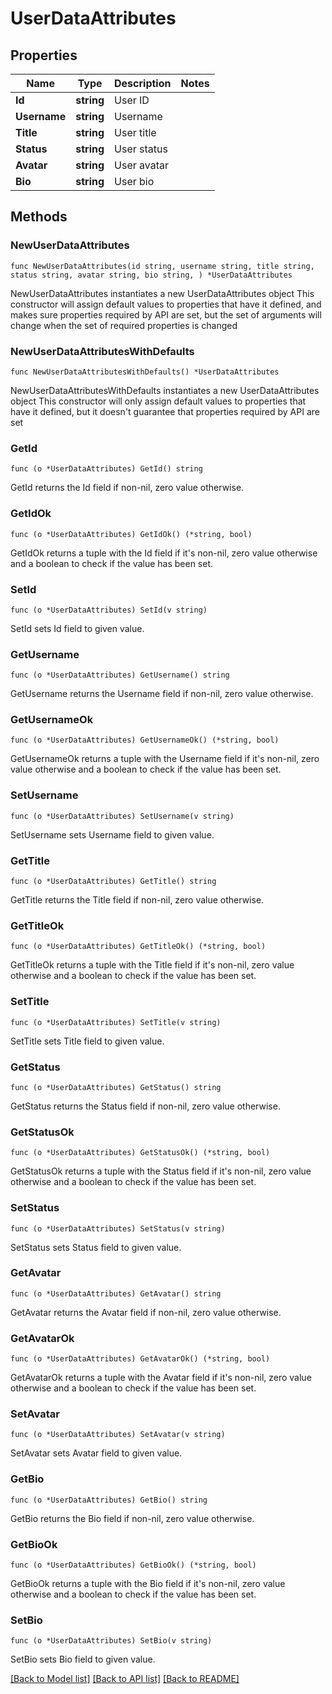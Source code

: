 # UserDataAttributes

## Properties

Name | Type | Description | Notes
------------ | ------------- | ------------- | -------------
**Id** | **string** | User ID | 
**Username** | **string** | Username | 
**Title** | **string** | User title | 
**Status** | **string** | User status | 
**Avatar** | **string** | User avatar | 
**Bio** | **string** | User bio | 

## Methods

### NewUserDataAttributes

`func NewUserDataAttributes(id string, username string, title string, status string, avatar string, bio string, ) *UserDataAttributes`

NewUserDataAttributes instantiates a new UserDataAttributes object
This constructor will assign default values to properties that have it defined,
and makes sure properties required by API are set, but the set of arguments
will change when the set of required properties is changed

### NewUserDataAttributesWithDefaults

`func NewUserDataAttributesWithDefaults() *UserDataAttributes`

NewUserDataAttributesWithDefaults instantiates a new UserDataAttributes object
This constructor will only assign default values to properties that have it defined,
but it doesn't guarantee that properties required by API are set

### GetId

`func (o *UserDataAttributes) GetId() string`

GetId returns the Id field if non-nil, zero value otherwise.

### GetIdOk

`func (o *UserDataAttributes) GetIdOk() (*string, bool)`

GetIdOk returns a tuple with the Id field if it's non-nil, zero value otherwise
and a boolean to check if the value has been set.

### SetId

`func (o *UserDataAttributes) SetId(v string)`

SetId sets Id field to given value.


### GetUsername

`func (o *UserDataAttributes) GetUsername() string`

GetUsername returns the Username field if non-nil, zero value otherwise.

### GetUsernameOk

`func (o *UserDataAttributes) GetUsernameOk() (*string, bool)`

GetUsernameOk returns a tuple with the Username field if it's non-nil, zero value otherwise
and a boolean to check if the value has been set.

### SetUsername

`func (o *UserDataAttributes) SetUsername(v string)`

SetUsername sets Username field to given value.


### GetTitle

`func (o *UserDataAttributes) GetTitle() string`

GetTitle returns the Title field if non-nil, zero value otherwise.

### GetTitleOk

`func (o *UserDataAttributes) GetTitleOk() (*string, bool)`

GetTitleOk returns a tuple with the Title field if it's non-nil, zero value otherwise
and a boolean to check if the value has been set.

### SetTitle

`func (o *UserDataAttributes) SetTitle(v string)`

SetTitle sets Title field to given value.


### GetStatus

`func (o *UserDataAttributes) GetStatus() string`

GetStatus returns the Status field if non-nil, zero value otherwise.

### GetStatusOk

`func (o *UserDataAttributes) GetStatusOk() (*string, bool)`

GetStatusOk returns a tuple with the Status field if it's non-nil, zero value otherwise
and a boolean to check if the value has been set.

### SetStatus

`func (o *UserDataAttributes) SetStatus(v string)`

SetStatus sets Status field to given value.


### GetAvatar

`func (o *UserDataAttributes) GetAvatar() string`

GetAvatar returns the Avatar field if non-nil, zero value otherwise.

### GetAvatarOk

`func (o *UserDataAttributes) GetAvatarOk() (*string, bool)`

GetAvatarOk returns a tuple with the Avatar field if it's non-nil, zero value otherwise
and a boolean to check if the value has been set.

### SetAvatar

`func (o *UserDataAttributes) SetAvatar(v string)`

SetAvatar sets Avatar field to given value.


### GetBio

`func (o *UserDataAttributes) GetBio() string`

GetBio returns the Bio field if non-nil, zero value otherwise.

### GetBioOk

`func (o *UserDataAttributes) GetBioOk() (*string, bool)`

GetBioOk returns a tuple with the Bio field if it's non-nil, zero value otherwise
and a boolean to check if the value has been set.

### SetBio

`func (o *UserDataAttributes) SetBio(v string)`

SetBio sets Bio field to given value.



[[Back to Model list]](../README.md#documentation-for-models) [[Back to API list]](../README.md#documentation-for-api-endpoints) [[Back to README]](../README.md)


